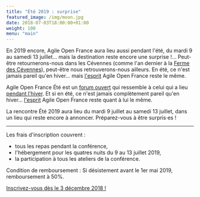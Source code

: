 ```yaml
---
title: "Été 2019 : surprise"
featured_image: /img/moon.jpg
date: 2018-07-03T18:00:00+01:00
weight: 100
menu: "main"
---
```


En 2019 encore, Agile Open France aura lieu aussi pendant l'été, du mardi 9 au
samedi 13 juillet… mais la destination reste encore une surprise !… Peut-être
retournerons-nous dans les Cévennes (comme l'an dernier à la [Ferme des
Cévennes](http://www.lafermedescevennes.com/)), peut-être nous
retrouverons-nous ailleurs.
En été, ce n'est jamais pareil qu'en hiver… mais
[l'esprit](/esprit) Agile Open France reste le même.

<!--more-->

Agile Open France Été est un [forum
ouvert](https://fr.wikipedia.org/wiki/M%C3%A9thodologie_Forum_Ouvert) qui
ressemble à celui qui a lieu [pendant l'hiver](../hiver2019). Et si en été, ce
n'est jamais complètement pareil qu'en hiver… [l'esprit](/esprit) Agile Open
France reste quant à lui le même.

La rencontre Été 2019 aura lieu du mardi 9 juillet au samedi 13 juillet, dans
un lieu qui reste encore à annoncer. Préparez-vous à être surpris·es !

----

Les frais d'inscription couvrent :

- tous les repas pendant la conférence,
- l'hébergement pour les quatres nuits du 9 au 13 juillet 2019,
- la participation à tous les ateliers de la conférence.

Condition de remboursement : Si désistement avant le 1er mai 2019, remboursement à 50%.

[Inscrivez-vous dès le 3 décembre 2018 !](/inscription)
